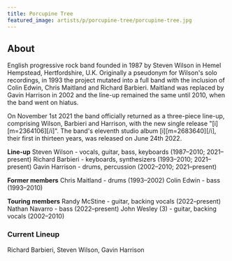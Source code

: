 ```yaml
---
title: Porcupine Tree
featured_image: artists/p/porcupine-tree/porcupine-tree.jpg
---
```

## About

English progressive rock band founded in 1987 by Steven Wilson in Hemel Hempstead, Hertfordshire, U.K. Originally a pseudonym for Wilson's solo recordings, in 1993 the project mutated into a full band with the inclusion of Colin Edwin, Chris Maitland and Richard Barbieri. Maitland was replaced by Gavin Harrison in 2002 and the line-up remained the same until 2010, when the band went on hiatus.

On November 1st 2021 the band officially returned as a three-piece line-up, comprising Wilson, Barbieri and Harrison, with the new single release "[i][m=2364106][/i]". The band's eleventh studio album [i][m=2683640][/i], their first in thirteen years, was released on June 24th 2022.

**Line-up**
Steven Wilson - vocals, guitar, bass, keyboards (1987–2010; 2021–present)
Richard Barbieri - keyboards, synthesizers (1993–2010; 2021–present)
Gavin Harrison - drums, percussion (2002–2010; 2021–present)

**Former members**
Chris Maitland - drums (1993–2002)
Colin Edwin - bass (1993–2010)

**Touring members**
Randy McStine - guitar, backing vocals (2022–present)
Nathan Navarro - bass (2022–present)
John Wesley (3) - guitar, backing vocals (2002–2010)

### Current Lineup

Richard Barbieri, Steven Wilson, Gavin Harrison

